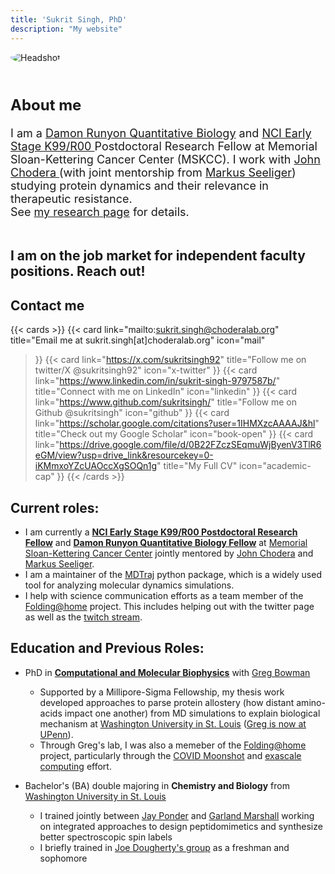 ```yaml
---
title: 'Sukrit Singh, PhD'
description: "My website"
---
```


<div style="display: flex; flex-wrap: wrap; align-items: center; gap: 20px;">
    <div style="flex: 1; min-width: 350px;">
        <img src="/images/singh-sukrit-headshot.jpg" alt="Headshot" style="max-width: 100%; height: auto; border-radius: 50%;">
    </div>
    <div style="flex: 2; min-width: 250px;">
        <h2 style="font-size: 24px;">About me</h2>
        <p style="font-size: 18px;">
        I am a <a href="https://www.damonrunyon.org/news/entries/6716/" style="font-size: 18px;">Damon Runyon Quantitative Biology</a> 
        and <a href="https://grants.nih.gov/grants/guide/rfa-files/RFA-CA-22-035.html" style="font-size: 18px;">NCI Early Stage K99/R00 </a> Postdoctoral Research Fellow at Memorial Sloan-Kettering Cancer Center (MSKCC). I work with <a href="https://choderalab.org" style="font-size: 18px;">John Chodera </a> (with joint mentorship from <a href="https://you.stonybrook.edu/mseeligerlab/" style="font-size: 18px;">Markus Seeliger</a>) studying protein dynamics and their relevance in therapeutic resistance.<br> See <a href="/research/" style="font-size: 18px;">my research page</a> for details.
        </p>
    </div>
</div>

## I am on the job market for independent faculty positions. Reach out!

## Contact me
{{< cards >}}
  {{< card link="mailto:sukrit.singh@choderalab.org" 
  title="Email me at sukrit.singh[at]choderalab.org" 
  icon="mail"
  >}}
  {{< card link="https://x.com/sukritsingh92" 
  title="Follow me on twitter/X @sukritsingh92"
  icon="x-twitter"
  >}}
  {{< card link="https://www.linkedin.com/in/sukrit-singh-9797587b/" 
  title="Connect with me on LinkedIn"
  icon="linkedin"
  >}}
  {{< card link="https://www.github.com/sukritsingh/" 
  title="Follow me on Github @sukritsingh"
  icon="github"
  >}}
  {{< card link="https://scholar.google.com/citations?user=1IHMXzcAAAAJ&hl" 
  title="Check out my Google Scholar"
  icon="book-open"
  >}}
  {{< card link="https://drive.google.com/file/d/0B22FZczSEqmuWjByenV3TlR6eGM/view?usp=drive_link&resourcekey=0-iKMmxoYZcUAOccXgSOQn1g" 
  title="My Full CV"
  icon="academic-cap"
  >}}
{{< /cards >}}


## Current roles:
- I am currently a [__NCI Early Stage K99/R00 Postdoctoral Research Fellow__](https://reporter.nih.gov/search/0mHoWT0-FkizAAPVRMhuqw/project-details/10794822) and [__Damon Runyon Quantitative Biology Fellow__](https://www.damonrunyon.org/news/entries/6716/) at [Memorial Sloan-Kettering Cancer Center](https://www.mskcc.org/) jointly mentored by [John Chodera](https://choderalab.org) and [Markus Seeliger](https://you.stonybrook.edu/mseeligerlab/). 
- I am a maintainer of the [MDTraj](http://mdtraj.readthedocs.io) python package, which is a widely used tool for analyzing molecular dynamics simulations.
- I help with science communication efforts as a team member of the [Folding@home](https://foldingathome.org) project. This includes
helping out with the twitter page as well as the [twitch stream](https://twitch.tv/foldingathomedotorg).

## Education and Previous Roles: 
- PhD in [__Computational and Molecular Biophysics__](https://dbbs.wustl.edu/programs/biochemistry-biophysics-structural-biology/) with [Greg Bowman](https://bowmanlab.seas.upenn.edu/)
    - Supported by a Millipore-Sigma Fellowship, my thesis work developed approaches to parse protein allostery (how distant amino-acids impact one another) from MD simulations to explain biological mechanism 
    at [Washington University in St. Louis](https://biochem.wustl.edu/) ([Greg is now at UPenn](https://bowmanlab.seas.upenn.edu/)). 
    - Through Greg's lab, I was also a memeber of the [Folding@home](https://foldingathome.org) project, particularly through the [COVID Moonshot](https://covid.postera.ai/covid) and [exascale computing](https://www.nature.com/articles/s41557-021-00707-0) effort.

- Bachelor's (BA) double majoring in __Chemistry and Biology__ 
from [Washington University in St. Louis](https://wustl.edu/) 
    - I trained jointly between [Jay Ponder](https://dasher.wustl.edu/) and 
    [Garland Marshall](https://biochem.wustl.edu/faculty/marshall) working on integrated 
    approaches to design peptidomimetics and synthesize better spectroscopic spin labels
    - I briefly trained in [Joe Dougherty's group](https://sites.wustl.edu/doughertylab/) as a freshman and sophomore
